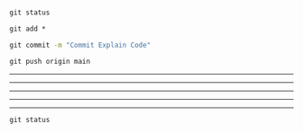 #

###

```cmd
git status
```

```cmd
git add *
```

```cmd
git commit -m "Commit Explain Code"
```

```cmd
git push origin main
```

---

---

---

---

---

```cmd
git status
```
